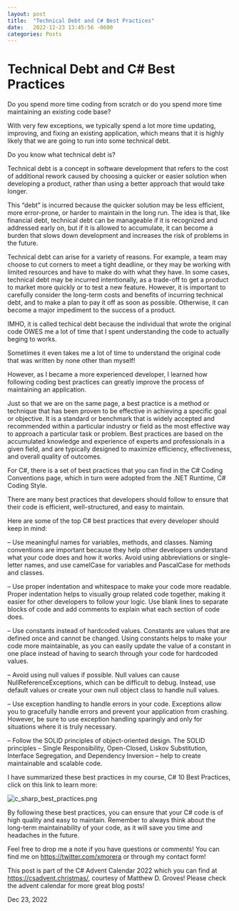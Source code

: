 ```yaml
---
layout: post
title:  "Technical Debt and C# Best Practices"
date:   2022-12-23 13:45:56 -0600
categories: Posts
---
```


# Technical Debt and C# Best Practices

Do you spend more time coding from scratch or do you spend more time maintaining an existing code base? 

With very few exceptions, we typically spend a lot more time updating, improving, and fixing an existing application, which means that it is highly likely that we are going to run into some technical debt.

Do you know what technical debt is?

Technical debt is a concept in software development that refers to the cost of additional rework caused by choosing a quicker or easier solution when developing a product, rather than using a better approach that would take longer.

This “debt” is incurred because the quicker solution may be less efficient, more error-prone, or harder to maintain in the long run. The idea is that, like financial debt, technical debt can be manageable if it is recognized and addressed early on, but if it is allowed to accumulate, it can become a burden that slows down development and increases the risk of problems in the future.

Technical debt can arise for a variety of reasons. For example, a team may choose to cut corners to meet a tight deadline, or they may be working with limited resources and have to make do with what they have. In some cases, technical debt may be incurred intentionally, as a trade-off to get a product to market more quickly or to test a new feature. However, it is important to carefully consider the long-term costs and benefits of incurring technical debt, and to make a plan to pay it off as soon as possible. Otherwise, it can become a major impediment to the success of a product.

IMHO, it is called techical debt because the individual that wrote the original code OWES me a lot of time that I spent understanding the code to actually beging to works.

Sometimes it even takes me a lot of time to understand the original code that was written by none other than myself!

However, as I became a more experienced developer, I learned how following coding best practices can greatly improve the process of maintaining an application.

Just so that we are on the same page, a best practice is a method or technique that has been proven to be effective in achieving a specific goal or objective. It is a standard or benchmark that is widely accepted and recommended within a particular industry or field as the most effective way to approach a particular task or problem. Best practices are based on the accumulated knowledge and experience of experts and professionals in a given field, and are typically designed to maximize efficiency, effectiveness, and overall quality of outcomes.

For C#, there is a set of best practices that you can find in the C# Coding Conventions page, which in turn were adopted from the .NET Runtime, C# Coding Style.


There are many best practices that developers should follow to ensure that their code is efficient, well-structured, and easy to maintain. 

Here are some of the top C# best practices that every developer should keep in mind:

– Use meaningful names for variables, methods, and classes. Naming conventions are important because they help other developers understand what your code does and how it works. Avoid using abbreviations or single-letter names, and use camelCase for variables and PascalCase for methods and classes.

– Use proper indentation and whitespace to make your code more readable. Proper indentation helps to visually group related code together, making it easier for other developers to follow your logic. Use blank lines to separate blocks of code and add comments to explain what each section of code does.

– Use constants instead of hardcoded values. Constants are values that are defined once and cannot be changed. Using constants helps to make your code more maintainable, as you can easily update the value of a constant in one place instead of having to search through your code for hardcoded values.

– Avoid using null values if possible. Null values can cause NullReferenceExceptions, which can be difficult to debug. Instead, use default values or create your own null object class to handle null values.

– Use exception handling to handle errors in your code. Exceptions allow you to gracefully handle errors and prevent your application from crashing. However, be sure to use exception handling sparingly and only for situations where it is truly necessary.

– Follow the SOLID principles of object-oriented design. The SOLID principles – Single Responsibility, Open-Closed, Liskov Substitution, Interface Segregation, and Dependency Inversion – help to create maintainable and scalable code.

I have summarized these best practices in my course, C# 10 Best Practices, click on this link to learn more:

![c_sharp_best_practices.png](c_sharp_best_practices.png)

By following these best practices, you can ensure that your C# code is of high quality and easy to maintain. Remember to always think about the long-term maintainability of your code, as it will save you time and headaches in the future.

Feel free to drop me a note if you have questions or comments! You can find me on https://twitter.com/xmorera or through my contact form!

This post is part of the C# Advent Calendar 2022 which you can find at https://csadvent.christmas/, courtesy of Matthew D. Groves! Please check the advent calendar for more great blog posts!



Dec 23, 2022